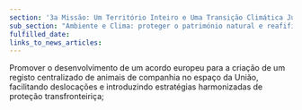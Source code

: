```yaml
---
section: '3a Missão: Um Território Inteiro e Uma Transição Climática Justa'
sub_section: "Ambiente e Clima: proteger o património natural e reafifirmar a liderança na redução de emissões"
fulfilled_date:
links_to_news_articles:
---
```


Promover o desenvolvimento de um acordo europeu para a criação de um registo centralizado de animais de companhia no espaço da União, facilitando deslocações e introduzindo estratégias harmonizadas de proteção transfronteiriça;